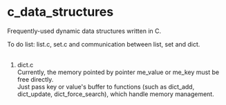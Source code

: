 c_data_structures
=================

Frequently-used dynamic data structures written in C.

To do list: list.c, set.c and communication between list, set and dict.<br/><br/>
1. dict.c<br/>
    Currently, the memory pointed by pointer me_value or me_key must be free directly.<br/>
    Just pass key or value's buffer to functions (such as dict_add, dict_update, dict_force_search), which handle memory management.
